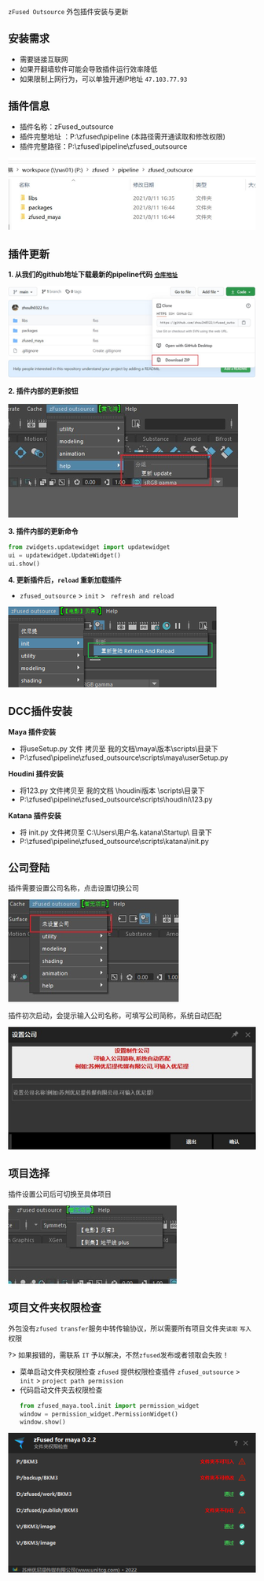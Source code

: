 `zFused Outsource` 外包插件安装与更新

## 安装需求
- 需要链接互联网
- 如果开翻墙软件可能会导致插件运行效率降低
- 如果限制上网行为，可以单独开通IP地址 `47.103.77.93`

## 插件信息
+ 插件名称：zFused_outsource
+ 插件完整地址 ：P:\zfused\pipeline  (本路径需开通读取和修改权限)
+ 插件完整路径：P:\zfused\pipeline\zfused_outsource

![](sources/image/install/install_path.jpg)

## 插件更新
__1. 从我们的github地址下载最新的pipeline代码 [`仓库地址`](https://github.com/zhoulh0322/zfused_outsource)__

![](sources/image/install/githubpath.jpg ':size=60%')

__2. 插件内部的更新按钮__

![](sources/image/install/mayaupdate.jpg)

__3. 插件内部的更新命令__
```python
from zwidgets.updatewidget import updatewidget
ui = updatewidget.UpdateWidget()
ui.show()
```

__4. 更新插件后，`reload` 重新加载插件__
- `zfused_outsource` > `init` > ` refresh and reload`

![](sources/image/install/refresh.png)

## DCC插件安装
__Maya 插件安装__
+ 将useSetup.py 文件 拷贝至 我的文档\maya\版本\scripts\目录下
+ P:\zfused\pipeline\zfused_outsource\scripts\maya\userSetup.py

__Houdini 插件安装__
+ 将123.py 文件拷贝至 我的文档 \houdini版本 \scripts\目录下
+ P:\zfused\pipeline\zfused_outsource\scripts\houdini\123.py

__Katana 插件安装__
+ 将 init.py 文件拷贝至 C:\Users\用户名\.katana\Startup\ 目录下
+ P:\zfused\pipeline\zfused_outsource\scripts\katana\init.py

## 公司登陆
插件需要设置公司名称，点击设置切换公司

![](sources/image/install/company_change.jpg)

插件初次启动，会提示输入公司名称，可填写公司简称，系统自动匹配

![](sources/image/install/company_name.jpg)

## 项目选择
插件设置公司后可切换至具体项目

![](sources/image/install/project_set.jpg)

## 项目文件夹权限检查
外包没有`zfused transfer`服务中转传输协议，所以需要所有项目文件夹`读取` `写入`权限

?> 如果报错的，需联系 `IT` 予以解决，不然`zfused`发布或者领取会失败！

- 菜单启动文件夹权限检查
`zfused` 提供权限检查插件 `zfused_outsource` > `init` > `project path permission`
- 代码启动文件夹去权限检查
    ```python
    from zfused_maya.tool.init import permission_widget
    window = permission_widget.PermissionWidget()
    window.show()
    ```

![](sources/image/install/project_path_permission.png)